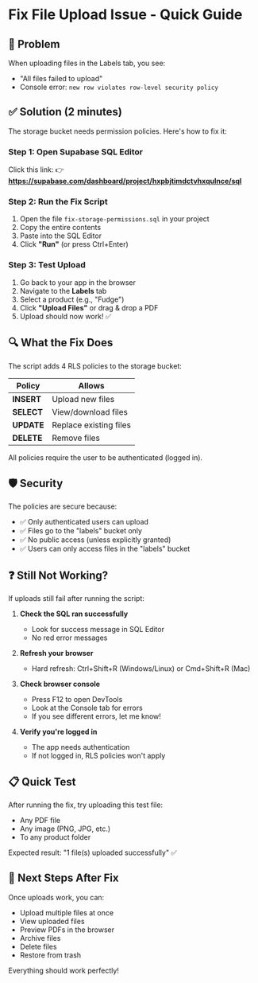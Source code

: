 # Fix File Upload Issue - Quick Guide

## 🔴 Problem

When uploading files in the Labels tab, you see:
- "All files failed to upload"
- Console error: `new row violates row-level security policy`

## ✅ Solution (2 minutes)

The storage bucket needs permission policies. Here's how to fix it:

### Step 1: Open Supabase SQL Editor

Click this link:
👉 **https://supabase.com/dashboard/project/hxpbjtimdctvhxqulnce/sql**

### Step 2: Run the Fix Script

1. Open the file `fix-storage-permissions.sql` in your project
2. Copy the entire contents
3. Paste into the SQL Editor
4. Click **"Run"** (or press Ctrl+Enter)

### Step 3: Test Upload

1. Go back to your app in the browser
2. Navigate to the **Labels** tab
3. Select a product (e.g., "Fudge")
4. Click **"Upload Files"** or drag & drop a PDF
5. Upload should now work! ✅

## 🔍 What the Fix Does

The script adds 4 RLS policies to the storage bucket:

| Policy | Allows |
|--------|--------|
| **INSERT** | Upload new files |
| **SELECT** | View/download files |
| **UPDATE** | Replace existing files |
| **DELETE** | Remove files |

All policies require the user to be authenticated (logged in).

## 🛡️ Security

The policies are secure because:
- ✅ Only authenticated users can upload
- ✅ Files go to the "labels" bucket only
- ✅ No public access (unless explicitly granted)
- ✅ Users can only access files in the "labels" bucket

## ❓ Still Not Working?

If uploads still fail after running the script:

1. **Check the SQL ran successfully**
   - Look for success message in SQL Editor
   - No red error messages

2. **Refresh your browser**
   - Hard refresh: Ctrl+Shift+R (Windows/Linux) or Cmd+Shift+R (Mac)

3. **Check browser console**
   - Press F12 to open DevTools
   - Look at the Console tab for errors
   - If you see different errors, let me know!

4. **Verify you're logged in**
   - The app needs authentication
   - If not logged in, RLS policies won't apply

## 📋 Quick Test

After running the fix, try uploading this test file:
- Any PDF file
- Any image (PNG, JPG, etc.)
- To any product folder

Expected result: "1 file(s) uploaded successfully" ✅

## 🎯 Next Steps After Fix

Once uploads work, you can:
- Upload multiple files at once
- View uploaded files
- Preview PDFs in the browser
- Archive files
- Delete files
- Restore from trash

Everything should work perfectly!

